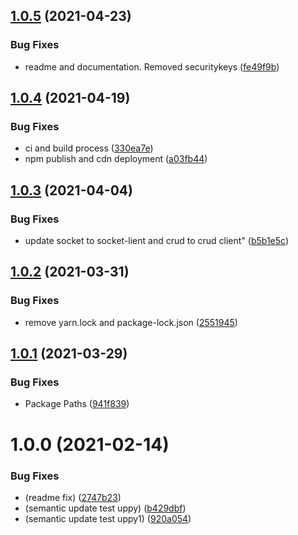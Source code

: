 ## [1.0.5](https://github.com/CoCreate-app/CoCreate-uppy/compare/v1.0.4...v1.0.5) (2021-04-23)


### Bug Fixes

* readme and documentation. Removed securitykeys ([fe49f9b](https://github.com/CoCreate-app/CoCreate-uppy/commit/fe49f9b6f74142f0901e19e5bc8f3d872e21d52a))

## [1.0.4](https://github.com/CoCreate-app/CoCreate-uppy/compare/v1.0.3...v1.0.4) (2021-04-19)


### Bug Fixes

* ci and build process ([330ea7e](https://github.com/CoCreate-app/CoCreate-uppy/commit/330ea7ed0446c6748b1c353baac8f72193382e98))
* npm publish and cdn deployment ([a03fb44](https://github.com/CoCreate-app/CoCreate-uppy/commit/a03fb448223c6422148a948450d5a4032d71fac6))

## [1.0.3](https://github.com/CoCreate-app/CoCreate-uppy/compare/v1.0.2...v1.0.3) (2021-04-04)


### Bug Fixes

* update socket to socket-lient and crud to crud client" ([b5b1e5c](https://github.com/CoCreate-app/CoCreate-uppy/commit/b5b1e5c7448261841c2310a3d321cb10fd22e26c))

## [1.0.2](https://github.com/CoCreate-app/CoCreate-uppy/compare/v1.0.1...v1.0.2) (2021-03-31)


### Bug Fixes

* remove yarn.lock and package-lock.json ([2551945](https://github.com/CoCreate-app/CoCreate-uppy/commit/2551945a109e7ac72808a6c2fedc5c1196b7636f))

## [1.0.1](https://github.com/CoCreate-app/CoCreate-uppy/compare/v1.0.0...v1.0.1) (2021-03-29)


### Bug Fixes

* Package Paths ([941f839](https://github.com/CoCreate-app/CoCreate-uppy/commit/941f83964347e3ddca66300a936f1e381352b5af))

# 1.0.0 (2021-02-14)


### Bug Fixes

* (readme fix) ([2747b23](https://github.com/CoCreate-app/CoCreate-uppy/commit/2747b230fab55913db3c5b28f1c45f0fe63a690a))
* (semantic update test uppy) ([b429dbf](https://github.com/CoCreate-app/CoCreate-uppy/commit/b429dbf72d3bcf077e57bd5acdb9886cd1766ddb))
* (semantic update test uppy1) ([920a054](https://github.com/CoCreate-app/CoCreate-uppy/commit/920a0541426da0716cba08da8d8cab0daafa0911))
